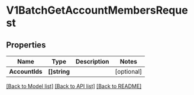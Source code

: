 # V1BatchGetAccountMembersRequest

## Properties

Name | Type | Description | Notes
------------ | ------------- | ------------- | -------------
**AccountIds** | **[]string** |  | [optional] 

[[Back to Model list]](../README.md#documentation-for-models) [[Back to API list]](../README.md#documentation-for-api-endpoints) [[Back to README]](../README.md)


